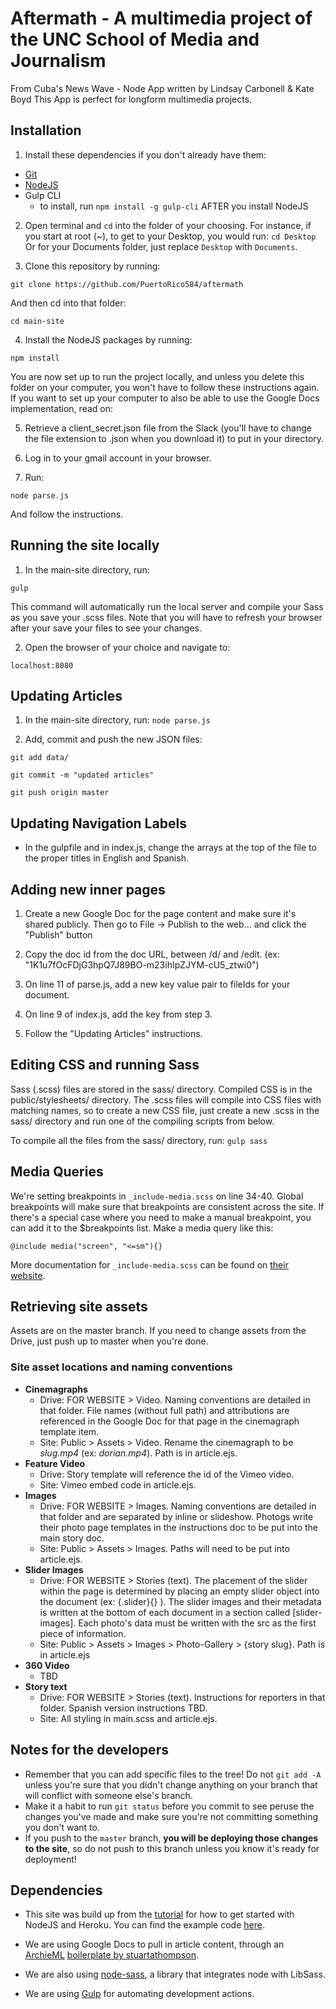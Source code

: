 # Aftermath - A multimedia project of the UNC School of Media and Journalism
From Cuba's News Wave - Node App written by Lindsay Carbonell & Kate Boyd
This App is perfect for longform multimedia projects.

## Installation

1. Install these dependencies if you don't already have them:
  - [Git](https://sourceforge.net/projects/git-osx-installer/)
  - [NodeJS](https://nodejs.org/en/download/)
  - Gulp CLI
    - to install, run ``npm install -g gulp-cli`` AFTER you install NodeJS

2. Open terminal and `cd` into the folder of your choosing. For instance, if you start at root (~), to get to your Desktop, you would run:
  `cd Desktop`
  Or for your Documents folder, just replace `Desktop` with `Documents`.

3. Clone this repository by running:

  `git clone https://github.com/PuertoRico584/aftermath`

  And then cd into that folder:

  `cd main-site`

4. Install the NodeJS packages by running:

  `npm install`

You are now set up to run the project locally, and unless you delete this folder on your computer, you won't have to follow these instructions again. If you want to set up your computer to also be able to use the Google Docs implementation, read on:

5. Retrieve a client_secret.json file from the Slack (you'll have to change the file extension to .json when you download it) to put in your directory.

6. Log in to your gmail account in your browser.

7. Run:

  ``node parse.js``

  And follow the instructions.

## Running the site locally

1. In the main-site directory, run:

  `gulp`
  
  This command will automatically run the local server and compile your Sass as you save your .scss files. Note that you will have to refresh your browser after your save your files to see your changes.

2. Open the browser of your choice and navigate to:

  `localhost:8080`

## Updating Articles

1. In the main-site directory, run:
  `node parse.js`

2. Add, commit and push the new JSON files:

  `git add data/`

  `git commit -m "updated articles"`

  `git push origin master`
  
## Updating Navigation Labels

- In the gulpfile and in index.js, change the arrays at the top of the file to the proper titles in English and Spanish.

## Adding new inner pages

1. Create a new Google Doc for the page content and make sure it's shared publicly. Then go to File -> Publish to the web... and click the "Publish" button

2. Copy the doc id from the doc URL, between /d/ and /edit. (ex: "1K1u7fOcFDjG3hpQ7J89BO-m23ihIpZJYM-cU5_ztwi0")

3. On line 11 of parse.js, add a new key value pair to fileIds for your document.

4. On line 9 of index.js, add the key from step 3.

5. Follow the "Updating Articles" instructions.

## Editing CSS and running Sass

Sass (.scss) files are stored in the sass/ directory. Compiled CSS is in the public/stylesheets/ directory.
The .scss files will compile into CSS files with matching names, so to create a new CSS file, just create a new .scss in the sass/ directory and run one of the compiling scripts from below.

To compile all the files from the sass/ directory, run:
  `gulp sass`

## Media Queries

We're setting breakpoints in `_include-media.scss` on line 34-40. Global breakpoints will make sure that breakpoints are consistent across the site. If there's a special case where you need to make a manual breakpoint, you can add it to the $breakpoints list. Make a media query like this: 

` @include media("screen", "<=sm"){} `

More documentation for `_include-media.scss` can be found on [their website](http://include-media.com/).
  
## Retrieving site assets

Assets are on the master branch. If you need to change assets from the Drive, just push up to master when you're done.

### Site asset locations and naming conventions
  - **Cinemagraphs** 
    - Drive: FOR WEBSITE > Video. Naming conventions are detailed in that folder. File names (without full path) and attributions are referenced in the Google Doc for that page in the cinemagraph template item.
    - Site: Public > Assets > Video. Rename the cinemagraph to be _slug.mp4_ (ex: _dorian.mp4_). Path is in article.ejs.
 - **Feature Video**
   - Drive: Story template will reference the id of the Vimeo video.
   - Site: Vimeo embed code in article.ejs.
 - **Images**
   - Drive: FOR WEBSITE > Images. Naming conventions are detailed in that folder and are separated by inline or slideshow. Photogs write their photo page templates in the instructions doc to be put into the main story doc.
   - Site: Public > Assets > Images. Paths will need to be put into article.ejs.
 - **Slider Images**
    - Drive: FOR WEBSITE > Stories (text). The placement of the slider within the page is determined by placing an empty slider object into the document (ex: {.slider}{}  ). The slider images and their metadata is written at the bottom of each document in a section called [slider-images]. Each photo's data must be written with the src as the first piece of information. 
   - Site: Public > Assets > Images > Photo-Gallery > {story slug}. Path is in article.ejs
 - **360 Video**
   - TBD
 - **Story text**
   - Drive: FOR WEBSITE > Stories (text). Instructions for reporters in that folder. Spanish version instructions TBD.
   - Site: All styling in main.scss and article.ejs.
  
## Notes for the developers
- Remember that you can add specific files to the tree! Do not `git add -A` unless you're sure that you didn't change anything on your branch that will conflict with someone else's branch.
- Make it a habit to run `git status` before you commit to see peruse the changes you've made and make sure you're not committing something you don't want to.
- If you push to the `master` branch, **you will be deploying those changes to the site**, so do not push to this branch unless you know it's ready for deployment!

## Dependencies

- This site was build up from the [tutorial](https://devcenter.heroku.com/articles/getting-started-with-nodejs) for how to get started with NodeJS and Heroku. You can find the example code [here](https://github.com/heroku/node-js-getting-started).

- We are using Google Docs to pull in article content, through an [ArchieML](http://archieml.org/) [boilerplate by stuartathompson](https://github.com/stuartathompson/node-archieml-boilerplate).

- We are also using [node-sass](https://github.com/sass/node-sass), a library that integrates node with LibSass.

- We are using [Gulp](http://gulpjs.com/) for automating development actions.

